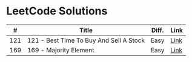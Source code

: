 # LeetCode Solutions

| # | Title | Diff. | Link |
|---|-------|-------|------|
| 121 | 121 - Best Time To Buy And Sell A Stock | Easy | [Link](https://leetcode.com/problems/best-time-to-buy-and-sell-stock/description/) |
| 169 | 169 - Majority Element | Easy | [Link](https://leetcode.com/problems/majority-element/description/) |